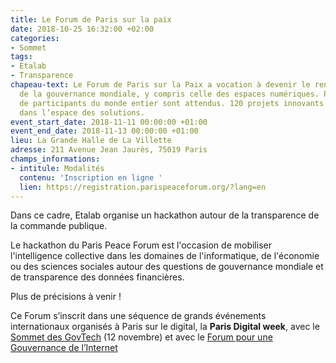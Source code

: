 ```yaml
---
title: Le Forum de Paris sur la paix
date: 2018-10-25 16:32:00 +02:00
categories:
- Sommet
tags:
- Etalab
- Transparence
chapeau-text: Le Forum de Paris sur la Paix a vocation à devenir le rendez-vous annuel
  de la gouvernance mondiale, y compris celle des espaces numériques. Plusieurs milliers
  de participants du monde entier sont attendus. 120 projets innovants seront présentés
  dans l’espace des solutions.
event_start_date: 2018-11-11 00:00:00 +01:00
event_end_date: 2018-11-13 00:00:00 +01:00
lieu: La Grande Halle de La Villette
adresse: 211 Avenue Jean Jaurès, 75019 Paris
champs_informations:
- intitule: Modalités
  contenu: 'Inscription en ligne '
  lien: https://registration.parispeaceforum.org/?lang=en
---
```


Dans ce cadre, Etalab organise un hackathon autour de la transparence de la commande publique. 

Le hackathon du Paris Peace Forum est l'occasion de mobiliser l'intelligence collective dans les domaines de l'informatique, de l'économie ou des sciences sociales autour des questions de gouvernance mondiale et de transparence des données financières.

Plus de précisions à venir !

Ce Forum s’inscrit dans une séquence de grands événements internationaux organisés à Paris sur le digital, la **Paris Digital week**, avec le [Sommet des GovTech](/agenda/sommet-des-govtech/) (12 novembre) et avec le [Forum pour une Gouvernance de l’Internet](/agenda/forum-sur-la-gouvernance-de-linternet-pour-un-internet-de-la-confiance/) 